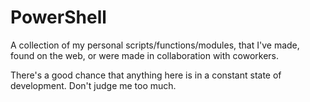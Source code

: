 # PowerShell
A collection of my personal scripts/functions/modules, that I've made, found on the web, or were made in collaboration with coworkers.

There's a good chance that anything here is in a constant state of development. Don't judge me too much.
